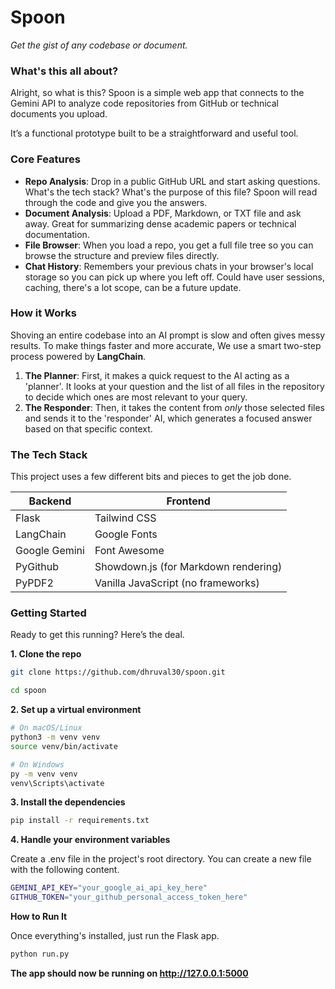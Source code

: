 # Spoon

*Get the gist of any codebase or document.*

### What's this all about?

Alright, so what is this? Spoon is a simple web app that connects to the Gemini API to analyze code repositories from GitHub or technical documents you upload. 

It’s a functional prototype built to be a straightforward and useful tool.

### Core Features

* **Repo Analysis**: Drop in a public GitHub URL and start asking questions. What's the tech stack? What's the purpose of this file? Spoon will read through the code and give you the answers.
* **Document Analysis**: Upload a PDF, Markdown, or TXT file and ask away. Great for summarizing dense academic papers or technical documentation.
* **File Browser**: When you load a repo, you get a full file tree so you can browse the structure and preview files directly.
* **Chat History**: Remembers your previous chats in your browser's local storage so you can pick up where you left off. Could have user sessions, caching, there's a lot scope, can be a future update.

### How it Works

Shoving an entire codebase into an AI prompt is slow and often gives messy results. To make things faster and more accurate, We use a smart two-step process powered by **LangChain**.

1.  **The Planner**: First, it makes a quick request to the AI acting as a 'planner'. It looks at your question and the list of all files in the repository to decide which ones are most relevant to your query.
2.  **The Responder**: Then, it takes the content from *only* those selected files and sends it to the 'responder' AI, which generates a focused answer based on that specific context.



### The Tech Stack

This project uses a few different bits and pieces to get the job done.

| Backend       | Frontend                               |
| ------------- | -------------------------------------- |
| Flask         | Tailwind CSS                           |
| LangChain     | Google Fonts                           |
| Google Gemini | Font Awesome                           |
| PyGithub      | Showdown.js (for Markdown rendering)   |
| PyPDF2        | Vanilla JavaScript (no frameworks)     |

### Getting Started

Ready to get this running? Here’s the deal.

**1. Clone the repo**

```bash
git clone https://github.com/dhruval30/spoon.git
```

```bash
cd spoon
```

**2. Set up a virtual environment**

```bash
# On macOS/Linux
python3 -m venv venv
source venv/bin/activate

# On Windows
py -m venv venv
venv\Scripts\activate
```

**3. Install the dependencies**

```bash
pip install -r requirements.txt
```
**4. Handle your environment variables**

Create a .env file in the project's root directory. You can create a new file with the following content.

```bash
GEMINI_API_KEY="your_google_ai_api_key_here"
GITHUB_TOKEN="your_github_personal_access_token_here"
```

**How to Run It**

Once everything's installed, just run the Flask app.

```bash
python run.py
```

**The app should now be running on http://127.0.0.1:5000**